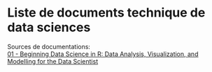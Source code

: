 # Liste de documents technique de data sciences




Sources de documentations:  
[01 - Beginning Data Science in R: Data Analysis, Visualization, and Modelling for the Data Scientist](https://www.pdfdrive.com/beginning-data-science-in-r-data-analysis-visualization-and-modelling-for-the-data-scientist-d181093942.html#top)
